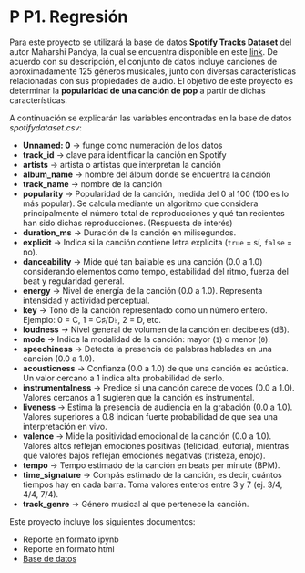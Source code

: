 # P P1. Regresión

Para este proyecto se utilizará la base de datos **Spotify Tracks Dataset** del autor Maharshi Pandya, la cual se encuentra disponible en este [link](https://www.kaggle.com/datasets/maharshipandya/-spotify-tracks-dataset/data). De acuerdo con su descripción, el conjunto de datos incluye canciones de aproximadamente 125 géneros musicales, junto con diversas características relacionadas con sus propiedades de audio. El objetivo de este proyecto es determinar la **popularidad de una canción de pop** a partir de dichas características.

A continuación se explicarán las variables encontradas en la base de datos *spotifydataset.csv*:
- **Unnamed: 0** → funge como numeración de los datos  
- **track_id** → clave para identificar la canción en Spotify  
- **artists** → artista o artistas que interpretan la canción  
- **album_name** → nombre del álbum donde se encuentra la canción  
- **track_name** → nombre de la canción
- **popularity** → Popularidad de la canción, medida del 0 al 100 (100 es lo más popular). Se calcula mediante un algoritmo que considera principalmente el número total de reproducciones y qué tan recientes han sido dichas reproducciones. (Respuesta de interés)
- **duration_ms** → Duración de la canción en milisegundos.
- **explicit** → Indica si la canción contiene letra explícita (`true` = sí, `false` = no).
- **danceability** → Mide qué tan bailable es una canción (0.0 a 1.0) considerando elementos como tempo, estabilidad del ritmo, fuerza del beat y regularidad general.
- **energy** → Nivel de energía de la canción (0.0 a 1.0). Representa intensidad y actividad perceptual. 
- **key** → Tono de la canción representado como un número entero. Ejemplo: 0 = C, 1 = C♯/D♭, 2 = D, etc.
- **loudness** → Nivel general de volumen de la canción en decibeles (dB).
- **mode** → Indica la modalidad de la canción: mayor (`1`) o menor (`0`).
- **speechiness** → Detecta la presencia de palabras habladas en una canción (0.0 a 1.0).    
- **acousticness** → Confianza (0.0 a 1.0) de que una canción es acústica. Un valor cercano a 1 indica alta probabilidad de serlo.
- **instrumentalness** → Predice si una canción carece de voces (0.0 a 1.0). Valores cercanos a 1 sugieren que la canción es instrumental.
- **liveness** → Estima la presencia de audiencia en la grabación (0.0 a 1.0). Valores superiores a 0.8 indican fuerte probabilidad de que sea una interpretación en vivo.
- **valence** → Mide la positividad emocional de la canción (0.0 a 1.0). Valores altos reflejan emociones positivas (felicidad, euforia), mientras que valores bajos reflejan emociones negativas (tristeza, enojo).
- **tempo** → Tempo estimado de la canción en beats per minute (BPM).
- **time_signature** → Compás estimado de la canción, es decir, cuántos tiempos hay en cada barra. Toma valores enteros entre 3 y 7 (ej. 3/4, 4/4, 7/4).
- **track_genre** → Género musical al que pertenece la canción.

Este proyecto incluye los siguientes documentos:

- Reporte en formato ipynb
- Reporte en formato html
- [Base de datos](spotifydataset.csv)
